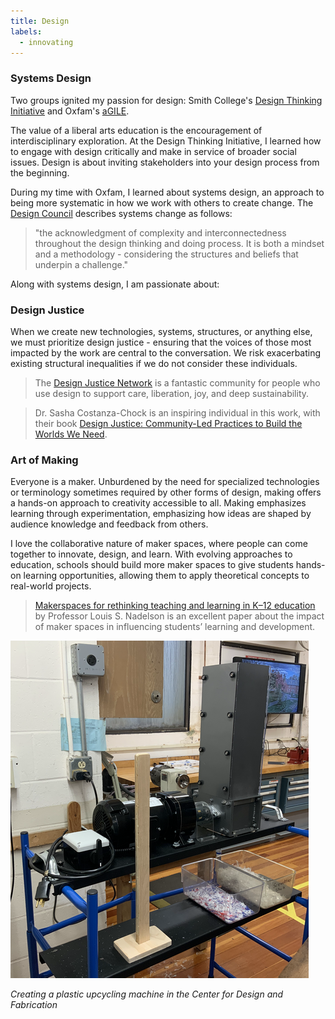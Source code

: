 ```yaml
---
title: Design 
labels: 
  - innovating
---
```


<h3>Systems Design</h3>

Two groups ignited my passion for design: Smith College's <a href="https://www.smith.edu/academics/design-thinking">Design Thinking Initiative</a> and Oxfam's <a href="https://www.oxfamamerica.org/explore/agile/">aGILE</a>. 

  The value of a liberal arts education is the encouragement of interdisciplinary exploration. At the Design Thinking Initiative, I learned how to engage with design critically and make in service of broader social issues. Design is about inviting stakeholders into your design process from the beginning.

  During my time with Oxfam, I learned about systems design, an approach to being more systematic in how we work with others to create change. The <a href="https://www.designcouncil.org.uk/our-resources/systemic-design-framework/">Design Council</a> describes systems change as follows: 
  
  > "the acknowledgment of complexity and interconnectedness throughout the design thinking and doing process. It is both a mindset and a methodology - considering the structures and beliefs that underpin a challenge."

  Along with systems design, I am passionate about:


<h3>Design Justice</h3>

When we create new technologies, systems, structures, or anything else, we must prioritize design justice - ensuring that the voices of those most impacted by the work are central to the conversation. We risk exacerbating existing structural inequalities if we do not consider these individuals.

  > The <a href="https://designjustice.org/">Design Justice Network</a> is a fantastic community for people who use design to support care, liberation, joy, and deep sustainability.

  > Dr. Sasha Costanza-Chock is an inspiring individual in this work, with their book <a href="https://designjustice.mitpress.mit.edu/">Design Justice: Community-Led Practices to Build the Worlds We Need</a>.

<h3>Art of Making</h3>

Everyone is a maker. Unburdened by the need for specialized technologies or terminology sometimes required by other forms of design, making offers a hands-on approach to creativity accessible to all. Making emphasizes learning through experimentation, emphasizing how ideas are shaped by audience knowledge and feedback from others.<br>

I love the collaborative nature of maker spaces, where people can come together to innovate, design, and learn. With evolving approaches to education, schools should build more maker spaces to give students hands-on learning opportunities, allowing them to apply theoretical concepts to real-world projects.<br>

  > <a href="https://www.tandfonline.com/doi/full/10.1080/00220671.2021.1914937">Makerspaces for rethinking teaching and learning in K–12 education</a> by Professor Louis S. Nadelson is an excellent paper about the impact of maker spaces in influencing students’ learning and development.<br>

<p>
  <img src="extruder.png" alt="pic of plastic upcycling machine">
  
  <i style="text-align: center;">Creating a plastic upcycling machine in the Center for Design and Fabrication</i>
</p>